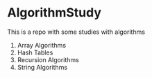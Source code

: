 # AlgorithmStudy

This is a repo with some studies with algorithms

1.  Array Algorithms
2.  Hash Tables
3.  Recursion Algorithms
4.  String Algorithms